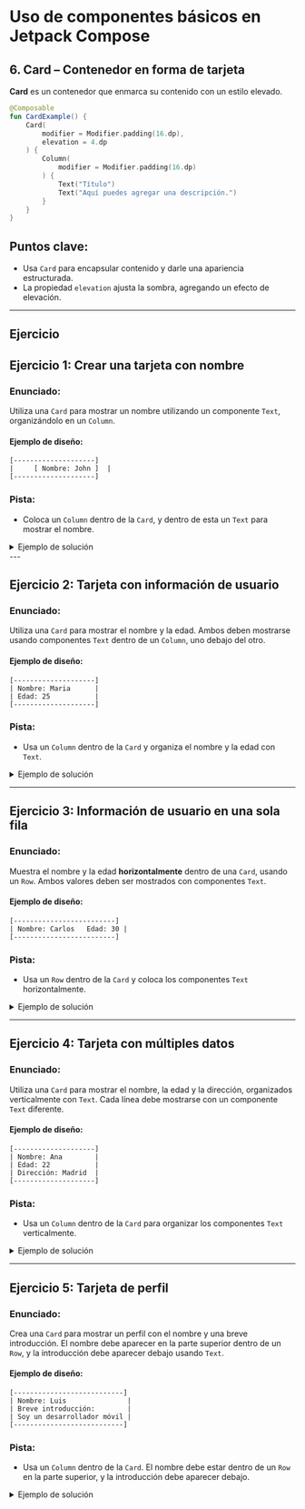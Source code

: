 # Uso de componentes básicos en Jetpack Compose

## 6. **Card** – Contenedor en forma de tarjeta
**Card** es un contenedor que enmarca su contenido con un estilo elevado.

```kotlin
@Composable
fun CardExample() {
    Card(
        modifier = Modifier.padding(16.dp),
        elevation = 4.dp
    ) {
        Column(
            modifier = Modifier.padding(16.dp)
        ) {
            Text("Título")
            Text("Aquí puedes agregar una descripción.")
        }
    }
}
```
## Puntos clave:
- Usa `Card` para encapsular contenido y darle una apariencia estructurada.
- La propiedad `elevation` ajusta la sombra, agregando un efecto de elevación.

---

## Ejercicio

## **Ejercicio 1: Crear una tarjeta con nombre**

### Enunciado:
Utiliza una `Card` para mostrar un nombre utilizando un componente `Text`, organizándolo en un `Column`.

#### Ejemplo de diseño:
```
[--------------------]
|     [ Nombre: John ]  |
[--------------------]
```

### Pista:
- Coloca un `Column` dentro de la `Card`, y dentro de esta un `Text` para mostrar el nombre.

<details>
  <summary>Ejemplo de solución</summary>

   ```kotlin
   @Composable
   fun NombreCard() {
       Card(elevation = 4.dp) {
           Column(modifier = Modifier.padding(16.dp)) {
               Text("Nombre: John")
           }
       }
   }
   ```
</details>
---

## **Ejercicio 2: Tarjeta con información de usuario**

### Enunciado:
Utiliza una `Card` para mostrar el nombre y la edad. Ambos deben mostrarse usando componentes `Text` dentro de un `Column`, uno debajo del otro.

#### Ejemplo de diseño:
```
[--------------------]
| Nombre: Maria      |
| Edad: 25           |
[--------------------]
```

### Pista:
- Usa un `Column` dentro de la `Card` y organiza el nombre y la edad con `Text`.

<details>
  <summary>Ejemplo de solución</summary>

   ```kotlin
   @Composable
   fun UsuarioCard() {
       Card(elevation = 4.dp) {
           Column(modifier = Modifier.padding(16.dp)) {
               Text("Nombre: Maria")
               Text("Edad: 25")
           }
       }
   }
   ```
</details>


---

## **Ejercicio 3: Información de usuario en una sola fila**

### Enunciado:
Muestra el nombre y la edad **horizontalmente** dentro de una `Card`, usando un `Row`. Ambos valores deben ser mostrados con componentes `Text`.

#### Ejemplo de diseño:
```
[-------------------------]
| Nombre: Carlos   Edad: 30 |
[-------------------------]
```

### Pista:
- Usa un `Row` dentro de la `Card` y coloca los componentes `Text` horizontalmente.

<details>
  <summary>Ejemplo de solución</summary>

   ```kotlin
   @Composable
   fun UsuarioRowCard() {
       Card(elevation = 4.dp) {
           Row(modifier = Modifier.padding(16.dp)) {
               Text("Nombre: Carlos")
               Spacer(modifier = Modifier.width(16.dp))
               Text("Edad: 30")
           }
       }
   }
   ```

</details>

---

## **Ejercicio 4: Tarjeta con múltiples datos**

### Enunciado:
Utiliza una `Card` para mostrar el nombre, la edad y la dirección, organizados verticalmente con `Text`. Cada línea debe mostrarse con un componente `Text` diferente.

#### Ejemplo de diseño:
```
[--------------------]
| Nombre: Ana        |
| Edad: 22           |
| Dirección: Madrid  |
[--------------------]
```

### Pista:
- Usa un `Column` dentro de la `Card` para organizar los componentes `Text` verticalmente.

<details>
  <summary>Ejemplo de solución</summary>

  ```kotlin
   @Composable
   fun InformacionCard() {
       Card(elevation = 4.dp) {
           Column(modifier = Modifier.padding(16.dp)) {
               Text("Nombre: Ana")
               Text("Edad: 22")
               Text("Dirección: Madrid")
           }
       }
   }
   ```  
</details>

---

## **Ejercicio 5: Tarjeta de perfil**

### Enunciado:
Crea una `Card` para mostrar un perfil con el nombre y una breve introducción. El nombre debe aparecer en la parte superior dentro de un `Row`, y la introducción debe aparecer debajo usando `Text`.

#### Ejemplo de diseño:
```
[---------------------------]
| Nombre: Luis               |
| Breve introducción:        |
| Soy un desarrollador móvil |
[---------------------------]
```

### Pista:
- Usa un `Column` dentro de la `Card`. El nombre debe estar dentro de un `Row` en la parte superior, y la introducción debe aparecer debajo.

<details>
  <summary>Ejemplo de solución</summary>

  ```kotlin
   @Composable
   fun PerfilCard() {
       Card(elevation = 4.dp) {
           Column(modifier = Modifier.padding(16.dp)) {
               Row {
                   Text("Nombre: Luis")
               }
               Spacer(modifier = Modifier.height(8.dp))
               Text("Breve introducción:")
               Text("Soy un desarrollador móvil.")
           }
       }
   }
   ```  
</details>

